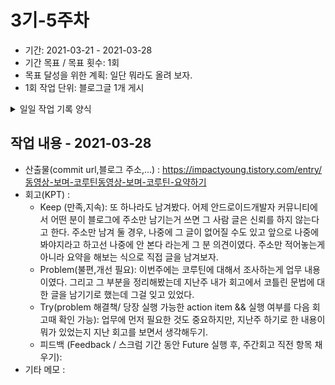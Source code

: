 # 3기-5주차
- 기간: 2021-03-21 - 2021-03-28
- 기간 목표 / 목표 횟수: 1회
- 목표 달성을 위한 계획: 일단 뭐라도 올려 보자.
- 1회 작업 단위: 블로그글 1개 게시
  
<details><summary>일일 작업 기록 양식</summary>

양식 1. KPT  

## 작업 내용 - 작업일
- 산출물(commit url,블로그 주소,...) : 
- 회고(KPT) :
  - Keep (만족,지속):
  - Problem(불편,개선 필요):
  - Try(problem 해결책/ 당장 실행 가능한 action item && 실행 여부를 다음 회고때 확인 가능): 
  - 피드백 (Feedback / 스크럼 기간 동안 Future 실행 후, 주간회고 직전 항목 채우기):
- 기타 메모 : 

양식 2. [5Fs](http://egloos.zum.com/agile/v/4122099)

## 작업 내용 - 작업일
- 산출물(commit url,블로그 주소,...) : 
- 회고(5Fs) :
  - 사실 (Facts) :
  - 느낌 (Feeling) :
  - 배운 점 (Findings)
  - 미래의 행동계획 (Future / action item): 
  - 피드백 (Feedback / 스크럼 기간 동안 Future 실행 후, 주간회고 직전 항목 채우기):
- 기타 메모 : 

</details>

## 작업 내용 - 2021-03-28
- 산출물(commit url,블로그 주소,...) : https://impactyoung.tistory.com/entry/동영상-보며-코루틴동영상-보며-코루틴-요약하기
- 회고(KPT) :
  - Keep (만족,지속): 또 하나라도 남겨봤다. 어제 안드로이드개발자 커뮤니티에서 어떤 분이 블로그에 주소만 남기는거 쓰면 그 사람 글은 신뢰를 하지 않는다고 한다. 주소만 남겨 둘 경우, 나중에 그 글이 없어질 수도 있고 앞으로 나중에 봐야지라고 하고선 나중에 안 본다 라는게 그 분 의견이였다. 주소만 적어놓는게 아니라 요약을 해보는 식으로 직접 글을 남겨보자.
  - Problem(불편,개선 필요): 이번주에는 코루틴에 대해서 조사하는게 업무 내용이였다. 그리고 그 부분을 정리해봤는데 지난주 내가 회고에서 코틀린 문법에 대한 글을 남기기로 했는데 그걸 잊고 있었다.
  - Try(problem 해결책/ 당장 실행 가능한 action item && 실행 여부를 다음 회고때 확인 가능): 업무에 먼저 필요한 것도 중요하지만, 지난주 하기로 한 내용이 뭐가 있었는지 지난 회고를 보면서 생각해두기.
  - 피드백 (Feedback / 스크럼 기간 동안 Future 실행 후, 주간회고 직전 항목 채우기):
- 기타 메모 : 
